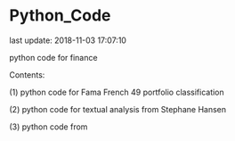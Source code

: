 # Python_Code
last update: 2018-11-03 17:07:10

python code for finance

Contents:

(1) python code for Fama French 49 portfolio classification

(2) python code for textual analysis from Stephane Hansen 

(3) python code from 

